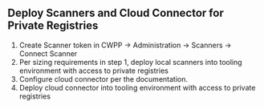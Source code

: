 ## Deploy Scanners and Cloud Connector for Private Registries
1. Create Scanner token in CWPP -> Administration -> Scanners -> Connect Scanner
2. Per sizing requirements in step 1, deploy local scanners into tooling environment with access to private registries
3. Configure cloud connector per the documentation.
4. Deploy cloud connector into tooling environment with access to private registries

